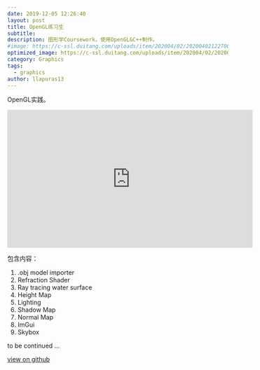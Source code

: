 ```yaml
---
date: 2019-12-05 12:26:40
layout: post
title: OpenGL练习生
subtitle: 
description: 图形学Coursework，使用OpenGL&C++制作。
#image: https://c-ssl.duitang.com/uploads/item/202004/02/20200402122700_elsZt.thumb.600_0.jpeg
optimized_image: https://c-ssl.duitang.com/uploads/item/202004/02/20200402122700_elsZt.thumb.600_0.jpeg
category: Graphics
tags:
  - graphics
author: llapuras13
---
```


OpenGL实践。

<iframe width="560" height="315" src="https://www.youtube.com/embed/ORYNJBQXUQg" frameborder="0" allow="accelerometer; autoplay; encrypted-media; gyroscope; picture-in-picture" allowfullscreen></iframe>

包含内容：
1. .obj model importer
2. Refraction Shader
3. Ray tracing water surface
4. Height Map
5. Lighting
6. Shadow Map
7. Normal Map
8. ImGui
9. Skybox

to be continued ...

[view on github](https://github.com/llapuras/OpenglPlayground)